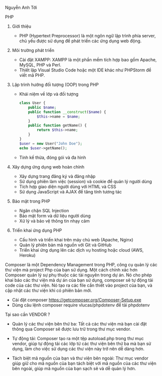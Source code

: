 Nguyễn Anh Tới

PHP

1. Giới thiệu
   - PHP (Hypertext Preprocessor) là một ngôn ngữ lập trình phía server, chủ yếu được sử dụng để phát triển các ứng dụng web động.

2. Môi trường phát triển
   - Cài đặt XAMPP: XAMPP là một phần mềm tích hợp bao gồm Apache, MySQL, PHP và Perl.
   - Thiết lập Visual Studio Code hoặc một IDE khác như PHPStorm để viết mã PHP.

3. Lập trình hướng đối tượng (OOP) trong PHP
   - Khái niệm về lớp và đối tượng
     ```php
     class User {
         public $name;
         public function __construct($name) {
             $this->name = $name;
         }
         public function getName() {
             return $this->name;
         }
     }
     $user = new User("John Doe");
     echo $user->getName();
     ```
   - Tính kế thừa, đóng gói và đa hình

4. Xây dựng ứng dụng web hoàn chỉnh
   - Xây dựng trang đăng ký và đăng nhập
   - Sử dụng phiên làm việc (session) và cookie để quản lý người dùng
   - Tích hợp giao diện người dùng với HTML và CSS
   - Sử dụng JavaScript và AJAX để tăng tính tương tác

5. Bảo mật trong PHP
   - Ngăn chặn SQL Injection
   - Bảo mật form và dữ liệu người dùng
   - Xử lý và bảo vệ thông tin nhạy cảm

6. Triển khai ứng dụng PHP
    - Cấu hình và triển khai trên máy chủ web (Apache, Nginx)
    - Quản lý phiên bản mã nguồn với Git và GitHub
    - Triển khai ứng dụng lên các dịch vụ hosting hoặc cloud (AWS, Heroku)
  
Composer là một Dependency Management trong PHP, công cụ quản lý các thư viện mà project Php của bạn sử dụng. Một cách chính xác hơn Composer quản lý sự phụ thuộc các tài nguyên trong dự án. Nó cho phép khai báo các thư viện mà dự án của bạn sử dụng, composer sẽ tự động tải code của các thư viện. Nó tạo ra các file cần thiết vào project của bạn, và cập nhật các thư viện khi có phiên bản mới.

- Cài đặt composer https://getcomposer.org/Composer-Setup.exe
- Dùng câu lệnh composer require vlucas/phpdotenv để tải phpdotenv

Tại sao cần VENDOR ?
- Quản lý các thư viện bên thứ ba: Tất cả các thư viện mà bạn cài đặt thông qua Composer sẽ được lưu trữ trong thư mục vendor.

- Tự động tải: Composer tạo ra một tệp autoload.php trong thư mục vendor, giúp tự động tải các lớp từ các thư viện bên thứ ba mà bạn sử dụng, làm cho việc sử dụng các thư viện này trở nên dễ dàng hơn.

- Tách biệt mã nguồn của bạn và thư viện bên ngoài: Thư mục vendor giúp giữ cho mã nguồn của bạn tách biệt với mã nguồn của các thư viện bên ngoài, giúp mã nguồn của bạn sạch sẽ và dễ quản lý hơn.